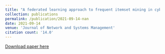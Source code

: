 ```yaml
---
title: "A federated learning approach to frequent itemset mining in cyber-physical systems"
collection: publications
permalink: /publication/2021-09-14-nan
date: 2021-09-14
venue: 'Journal of Network and Systems Management'
citation count: '14.0'
---
```

[Download paper here](https://scholar.google.com/citations?view_op=view_citation&hl=en&user=CCckbEUAAAAJ&citation_for_view=CCckbEUAAAAJ:p2g8aNsByqUC)
